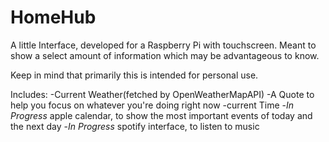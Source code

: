 # HomeHub
A little Interface, developed for a Raspberry Pi with touchscreen. Meant to show a select amount of information which may be advantageous to know.

Keep in mind that primarily this is intended for personal use.

Includes:
  -Current Weather(fetched by OpenWeatherMapAPI)
  -A Quote to help you focus on whatever you're doing right now
  -current Time
  -*In Progress* apple calendar, to show the most important events of today and the next day
  -*In Progress* spotify interface, to listen to music
